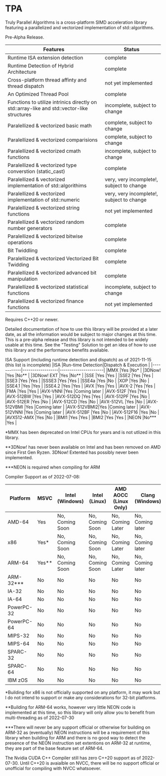 # TPA
Truly Parallel Algorithms is a cross-platform SIMD acceleration library featuring a parallelized and vectorized implementation of std::algorithms.

Pre-Alpha Release.

|Features                                                                                    | Status                                        |
|--------------------------------------------------------------------------------------------|-----------------------------------------------|
|Runtime ISA extension detection                                                             |complete                                       |
|Runtime Detection of Hybrid Architecture                                                    |complete                                       |
|Cross-platform thread affinty and thread dispatch                                           |not yet implemented                            |
|An Optimized Thread Pool                                                                    |complete                                       |
|Functions to utilize intrinics directly on std::array-like and std::vector-like structures  |incomplete, subject to change                  |
|Paralellized & vectorized basic math                                                        |complete, subject to change                    |
|Paralellized & vectorized comparisions                                                      |complete, subject to change                    |
|Paralellized & vectorized cmath functions                                                   |incomplete, subject to change                  |
|Paralellized & vectorized type converstion (static_cast)                                    |complete                                       |
|Paralellized & vectorized implementation of std::algorithims                                |very, very incomplete!, subject to change      |
|Paralellized & vectorized implementation of std::numeric                                    |very, very incomplete!, subject to change      |
|Paralellized & vectorized string functions                                                  |not yet implemented                            |
|Paralellized & vectorized random number generators                                          |complete                                       |
|Paralellized & vectorized bitwise operations                                                |complete                                       |
|Bit Twiddling                                                                               |complete                                       |
|Paralellized & vectorized Vectorized Bit Twidding                                           |complete                                       |        
|Paralellized & vectorized advanced bit manipulation                                         |complete                                       |
|Paralellized & vectorized statistical functions                                             |incomplete, subject to change                  |
|Paralellized & vectorized finance functions                                                 |not yet implemented                            |  

Requires C++20 or newer.

Detailed documentation of how to use this library will be provided at a later date, as all the information would be subject to major changes at this time. This is a pre-alpha release and this library is not intended to be widely usable at this time. See the "Testing" Solution to get an idea of how to use this library and the performance benefits available. 

ISA Support (including runtime detection and dispatch) as of 2021-11-15 (this list is incomplete)
|ISA         |Run-time Detection|Dispatch & Execution  |
|------------|------------------|----------------------|
|MMX         |Yes               |No*                   |
|3DNow!      |Yes               |No**                  |
|3DNow! EXT  |Yes               |No**                  |
|SSE         |Yes               |Yes                   |
|SSE2        |Yes               |Yes                   |
|SSE3        |Yes               |Yes                   |
|SSSE3       |Yes               |Yes                   |
|SSE4a       |Yes               |No                    |
|XOP         |Yes               |No                    |
|SSE4.1      |Yes               |Yes                   |
|SSE4.2      |Yes               |Yes                   |
|AVX         |Yes               |Yes                   |
|AVX-2       |Yes               |Yes                   |
|FMA         |Yes               |Yes                   |
|AVX-VNNI    |Yes               |Coming later          |
|AVX-512F    |Yes               |Yes                   |
|AVX-512BW   |Yes               |Yes                   |
|AVX-512DQ   |Yes               |Yes                   |
|AVX-512PF   |Yes               |No                    |
|AVX-512ER   |Yes               |No                    |
|AVX-512CD   |Yes               |No                    |
|AVX-512VL   |Yes               |No                    |
|AVX-512VBMI |Yes               |Coming later          |
|AVX-512VBMI2|Yes               |Coming later          |
|AVX-512VNNI |Yes               |Coming later          |
|AVX-512BF   |Yes               |No                    |
|AVX-512F16  |Yes               |No                    |
|AVX512-AMX  |Yes               |No                    |
|BMI1        |Yes               |Yes                   |
|BMI2        |Yes               |Yes                   | 
|NEON        |No***             |Yes                   |

*MMX has been deprecated on Intel CPUs for years and is not utlized in this library.

**3DNow! has never been available on Intel and has been removed on AMD since First Gen Ryzen. 3DNow! Extented has possibly never been implemented.

***NEON is required when compiling for ARM


Compiler Support as of 2022-07-08:

|Platform   | MSVC  | Intel (Windows)  | Intel (Linux)   |  AMD AOCC (Linux Only)  | Clang (Windows)  | Clang (Linux)   |GCC (Linux)    | NVCC |
|-----------|-------|------------------|-----------------|-------------------------|------------------|-----------------|---------------|------|
|AMD-64     |Yes    |No, Coming Soon   |No, Coming Soon  |No, Coming Later         |No, Coming later  |No, Coming Later |No, Coming Soon| No   |
|x86        |Yes*   |No, Coming Soon   |No, Coming Soon  |No, Coming Later         |No, Coming later  |No, Coming Later |No, Coming Soon| No   |
|ARM-64     |Yes**  |No, Coming Soon   |No, Coming Soon  |No, Coming Later         |No, Coming later  |No, Coming Later |No, Coming Soon| No   |
|ARM-32***  |No     |No                |No               |No                       |No                |No               |No             | No   |
|IA-32      |No     |No                |No               |No                       |No                |No               |No             | No   |
|IA-64      |No     |No                |No               |No                       |No                |No               |No             | No   |
|PowerPC-32 |No     |No                |No               |No                       |No                |No               |No             | No   | 
|PowerPC-64 |No     |No                |No               |No                       |No                |No               |No             | No   | 
|MIPS-32    |No     |No                |No               |No                       |No                |No               |No             | No   | 
|MIPS-64    |No     |No                |No               |No                       |No                |No               |No             | No   | 
|SPARC-32   |No     |No                |No               |No                       |No                |No               |No             | No   | 
|SPARC-64   |No     |No                |No               |No                       |No                |No               |No             | No   | 
|IBM zOS    |No     |No                |No               |No                       |No                |No               |No             | No   | 

*Building for x86 is not officially supported on any platform, it may work but I do not intend to support or make any considerations for 32-bit platforms.

**Building for ARM-64 works, however very little NEON code is implemented at this time, so this library will only allow you to benefit from multi-threading as of 2022-07-30

***There will never be any support official or otherwise for building on ARM-32 as (eventually) NEON instructions will be a requirement of this library when building for ARM and there is no good way to detect the presence of the NEON instruction set extentions on ARM-32 at runtime, they are part of the base feature set of ARM-64.

The Nvidia CUDA C++ Compiler still has zero C++20 support as of 2022-07-30. Until C++20 is avaialble on NVCC, there will be no support official or unofficial for compiling with NVCC whatsoever. 
